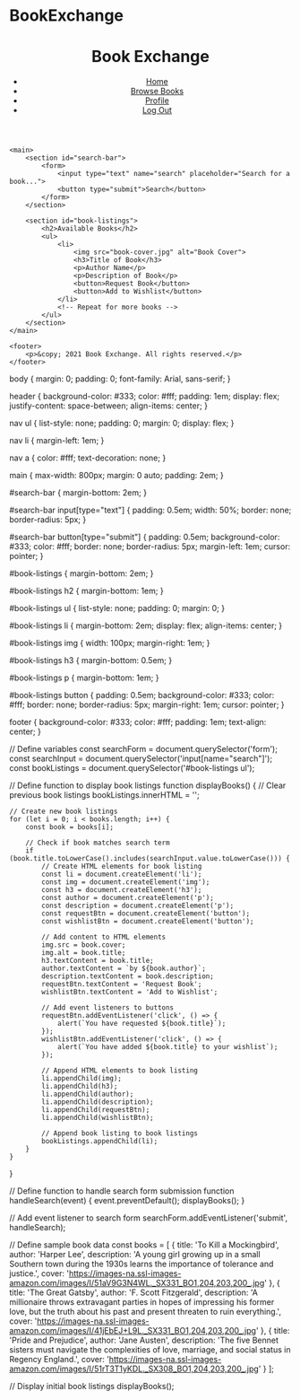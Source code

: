 # BookExchange
<!DOCTYPE html>
<html>
<head>
	<title>Book Exchange</title>
	<meta charset="utf-8">
	<meta name="viewport" content="width=device-width, initial-scale=1.0">
	<link rel="stylesheet" href="style.css">
</head>
<body>
	<header>
		<h1>Book Exchange</h1>
		<nav>
			<ul>
				<li><a href="#">Home</a></li>
				<li><a href="#">Browse Books</a></li>
				<li><a href="#">Profile</a></li>
				<li><a href="#">Log Out</a></li>
			</ul>
		</nav>
	</header>

	<main>
		<section id="search-bar">
			<form>
				<input type="text" name="search" placeholder="Search for a book...">
				<button type="submit">Search</button>
			</form>
		</section>

		<section id="book-listings">
			<h2>Available Books</h2>
			<ul>
				<li>
					<img src="book-cover.jpg" alt="Book Cover">
					<h3>Title of Book</h3>
					<p>Author Name</p>
					<p>Description of Book</p>
					<button>Request Book</button>
					<button>Add to Wishlist</button>
				</li>
				<!-- Repeat for more books -->
			</ul>
		</section>
	</main>

	<footer>
		<p>&copy; 2021 Book Exchange. All rights reserved.</p>
	</footer>
</body>
</html>

body {
	margin: 0;
	padding: 0;
	font-family: Arial, sans-serif;
}

header {
	background-color: #333;
	color: #fff;
	padding: 1em;
	display: flex;
	justify-content: space-between;
	align-items: center;
}

nav ul {
	list-style: none;
	padding: 0;
	margin: 0;
	display: flex;
}

nav li {
	margin-left: 1em;
}

nav a {
	color: #fff;
	text-decoration: none;
}

main {
	max-width: 800px;
	margin: 0 auto;
	padding: 2em;
}

#search-bar {
	margin-bottom: 2em;
}

#search-bar input[type="text"] {
	padding: 0.5em;
	width: 50%;
	border: none;
	border-radius: 5px;
}

#search-bar button[type="submit"] {
	padding: 0.5em;
	background-color: #333;
	color: #fff;
	border: none;
	border-radius: 5px;
	margin-left: 1em;
	cursor: pointer;
}

#book-listings {
	margin-bottom: 2em;
}

#book-listings h2 {
	margin-bottom: 1em;
}

#book-listings ul {
	list-style: none;
	padding: 0;
	margin: 0;
}

#book-listings li {
	margin-bottom: 2em;
	display: flex;
	align-items: center;
}

#book-listings img {
	width: 100px;
	margin-right: 1em;
}

#book-listings h3 {
	margin-bottom: 0.5em;
}

#book-listings p {
	margin-bottom: 1em;
}

#book-listings button {
	padding: 0.5em;
	background-color: #333;
	color: #fff;
	border: none;
	border-radius: 5px;
	margin-right: 1em;
	cursor: pointer;
}

footer {
	background-color: #333;
	color: #fff;
	padding: 1em;
	text-align: center;
}

// Define variables
const searchForm = document.querySelector('form');
const searchInput = document.querySelector('input[name="search"]');
const bookListings = document.querySelector('#book-listings ul');

// Define function to display book listings
function displayBooks() {
	// Clear previous book listings
	bookListings.innerHTML = '';

	// Create new book listings
	for (let i = 0; i < books.length; i++) {
		const book = books[i];

		// Check if book matches search term
		if (book.title.toLowerCase().includes(searchInput.value.toLowerCase())) {
			// Create HTML elements for book listing
			const li = document.createElement('li');
			const img = document.createElement('img');
			const h3 = document.createElement('h3');
			const author = document.createElement('p');
			const description = document.createElement('p');
			const requestBtn = document.createElement('button');
			const wishlistBtn = document.createElement('button');

			// Add content to HTML elements
			img.src = book.cover;
			img.alt = book.title;
			h3.textContent = book.title;
			author.textContent = `by ${book.author}`;
			description.textContent = book.description;
			requestBtn.textContent = 'Request Book';
			wishlistBtn.textContent = 'Add to Wishlist';

			// Add event listeners to buttons
			requestBtn.addEventListener('click', () => {
				alert(`You have requested ${book.title}`);
			});
			wishlistBtn.addEventListener('click', () => {
				alert(`You have added ${book.title} to your wishlist`);
			});

			// Append HTML elements to book listing
			li.appendChild(img);
			li.appendChild(h3);
			li.appendChild(author);
			li.appendChild(description);
			li.appendChild(requestBtn);
			li.appendChild(wishlistBtn);

			// Append book listing to book listings
			bookListings.appendChild(li);
		}
	}
}

// Define function to handle search form submission
function handleSearch(event) {
	event.preventDefault();
	displayBooks();
}

// Add event listener to search form
searchForm.addEventListener('submit', handleSearch);

// Define sample book data
const books = [
	{
		title: 'To Kill a Mockingbird',
		author: 'Harper Lee',
		description: 'A young girl growing up in a small Southern town during the 1930s learns the importance of tolerance and justice.',
		cover: '<https://images-na.ssl-images-amazon.com/images/I/51aV9G3N4WL._SX331_BO1,204,203,200_.jpg>'
	},
	{
		title: 'The Great Gatsby',
		author: 'F. Scott Fitzgerald',
		description: 'A millionaire throws extravagant parties in hopes of impressing his former love, but the truth about his past and present threaten to ruin everything.',
		cover: '<https://images-na.ssl-images-amazon.com/images/I/41jEbEJ+L9L._SX331_BO1,204,203,200_.jpg>'
	},
	{
		title: 'Pride and Prejudice',
		author: 'Jane Austen',
		description: 'The five Bennet sisters must navigate the complexities of love, marriage, and social status in Regency England.',
		cover: '<https://images-na.ssl-images-amazon.com/images/I/51rT3T1yKDL._SX308_BO1,204,203,200_.jpg>'
	}
];

// Display initial book listings
displayBooks();
